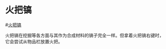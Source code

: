 # 火把镐

#[火把镐](item:betterwithaddons:steel_matchpick@0)

火把镐在挖掘等各方面与其作为合成材料的镐子完全一样。但拿着火把镐右键时，它会尝试从物品栏放置火把。
